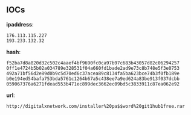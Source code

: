 
## IOCs

__ipaddress__:

```text
176.113.115.227
193.233.132.32
```
__hash__:

```text
f52ba7d8a820d32c502c4aaef4bf9690fc0ca97b97c683b43057d82c06294257
0ff1e4724b5b02a034789e328531f04a660fd1bade2ad9e73c8b748e5f3e0753
492a71bf56d2e89d0b9c5d70ed6c37acea89c8134fa5ba623bce74b3f0fb189e
b0e194ed54bafa753bda5761c1264b67a5c438ee7a9ed624a83be913f037dcbb
059067376a6271fdead553b471ec899dec3662ec09bd5c3833911c87ea062e92
```
__url__:

```text
http://digitalxnetwork.com/installer%20pa$$word%20git1hub1free.rar
```